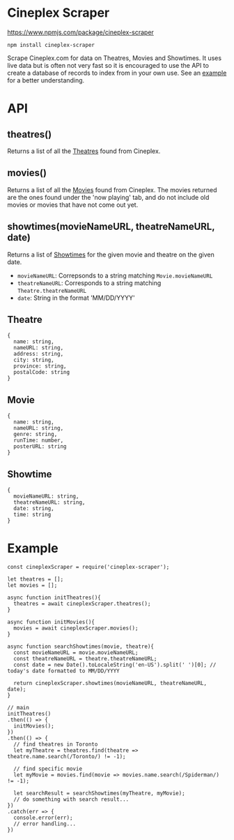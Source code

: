 # Cineplex Scraper
https://www.npmjs.com/package/cineplex-scraper

`npm install cineplex-scraper`

Scrape Cineplex.com for data on Theatres, Movies and Showtimes. It uses live data but is often not very fast so it is encouraged to use the API to create a database of records to index from in your own use. See an [example](#example) for a better understanding.

# API
## theatres()
Returns a list of all the [Theatres](#theatre) found from Cineplex.

## movies()
Returns a list of all the [Movies](#movie) found from Cineplex. The movies returned are the ones found under the 'now playing' tab, and do not include old movies or movies that have not come out yet.

## showtimes(movieNameURL, theatreNameURL, date)
Returns a list of [Showtimes](#showtime) for the given movie and theatre on the given date.

- `movieNameURL`: Correpsonds to a string matching `Movie.movieNameURL`
- `theatreNameURL`: Corresponds to a string matching `Theatre.theatreNameURL`
- `date`: String in the format 'MM/DD/YYYY'

## Theatre
```
{
  name: string,
  nameURL: string,
  address: string,
  city: string,
  province: string,
  postalCode: string
}
```

## Movie
```
{
  name: string,
  nameURL: string,
  genre: string,
  runTime: number,
  posterURL: string
}
```

## Showtime
```
{
  movieNameURL: string,
  theatreNameURL: string,
  date: string,
  time: string
}
```

# Example
```
const cineplexScraper = require('cineplex-scraper');

let theatres = [];
let movies = [];

async function initTheatres(){
  theatres = await cineplexScraper.theatres();
}

async function initMovies(){
  movies = await cineplexScraper.movies();
}

async function searchShowtimes(movie, theatre){
  const movieNameURL = movie.movieNameURL;
  const theatreNameURL = theatre.theatreNameURL;
  const date = new Date().toLocaleString('en-US').split(' ')[0]; // today's date formatted to MM/DD/YYYY

  return cineplexScraper.showtimes(movieNameURL, theatreNameURL, date);
}

// main
initTheatres()
.then(() => {
  initMovies();
})
.then(() => {
  // find theatres in Toronto
  let myTheatre = theatres.find(theatre => theatre.name.search(/Toronto/) != -1);

  // find specific movie
  let myMovie = movies.find(movie => movies.name.search(/Spiderman/) != -1);

  let searchResult = searchShowtimes(myTheatre, myMovie);
  // do something with search result...
})
.catch(err => {
  console.error(err);
  // error handling...
})
```
